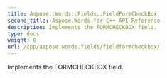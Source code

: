 ```yaml
---
title: Aspose::Words::Fields::FieldFormCheckBox
second_title: Aspose.Words for C++ API Reference
description: Implements the FORMCHECKBOX field. 
type: docs
weight: 0
url: /cpp/aspose.words.fields/fieldformcheckbox/
---
```


Implements the FORMCHECKBOX field. 

